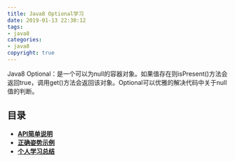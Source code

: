 ```yaml
---
title: Java8 Optional学习
date: 2019-01-13 22:30:12
tags:
- java8
categories:
- java8
copyright: true
---
```

Java8 Optional：是一个可以为null的容器对象。如果值存在则isPresent()方法会返回true，调用get()方法会返回该对象。Optional可以优雅的解决代码中关于null值的判断。
<!--more-->
## 目录
* [**API简单说明**](#1)
* [**正确姿势示例**](#2)
* [**个人学习总结**](#3)

	
